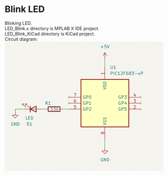 # Blink LED
Blinking LED.  
LED_Blink.x directory is MPLAB X IDE project.  
LED_Blink_KiCad directory is KiCad project.  
Circuit diagram:  
![CircuitDiagram](CircuitDiagram.png)